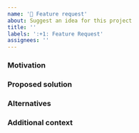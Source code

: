```yaml
---
name: '🚀 Feature request'
about: Suggest an idea for this project
title: ''
labels: ':+1: Feature Request'
assignees: ''
---
```

<!--
For help and support please go here:
- https://security.stackexchange.com/questions/tagged/owasp-crs

Ask general usage questions and participate in discussions on the CRS:
- https://groups.google.com/a/owasp.org/g/modsecurity-core-rule-set-project
-->
### Motivation

<!-- A clear and concise description of what the motivation for the -->
<!-- new feature is, and what problem it is solving. -->

### Proposed solution

<!-- A clear and concise description of the feature you would like -->
<!-- to add, and how it solves the motivating problem. -->

### Alternatives

<!-- A clear and concise description of any alternative solutions -->
<!-- or features you've considered, and why you're proposed solution is -->
<!-- better. -->

### Additional context

<!-- Add any other context or screenshots about the feature request -->
<!-- here. -->
